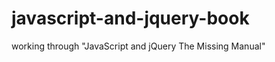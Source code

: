javascript-and-jquery-book
==========================

working through "JavaScript and jQuery The Missing Manual"